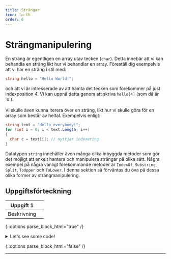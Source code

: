 ```yaml
---
title: Strängar
icon: fa-th
order: 6
---
```


# <a name="strings"></a>Strängmanipulering #
En sträng är egentligen en array utav tecken (<code>char</code>). Detta innebär att vi kan behandla en sträng likt hur vi behandlar en array. Föreställ dig exempelvis att vi har en sträng i stil med: 
```cs
string hello = "Hello World!";
```
och att vi är intresserade av att hämta det tecken som förekommer på just indexposition 4. Vi kan uppnå detta genom att skriva <code>hello[4]</code> (som då är 'o'). <br><br> Vi skulle även kunna iterera över en sträng, likt hur vi skulle göra för en array som består av heltal. Exempelvis enligt:
```cs
string text = "Hello everybody!";
for (int i = 0; i < text.Length; i++)
{
  char c = text[i]; // nyttjar indexering
}
```
Datatypen <code>string</code> innehåller även många olika inbyggda metoder som gör det möjligt att enkelt hantera och manipulera strängar på olika sätt. Några exempel på några vanligt förekommande metoder är <code>IndexOf</code>, <code>Substring</code>, <code>Split</code>, <code>ToUpper</code> och <code>ToLower</code>. I denna sektion så förväntas du öva på dessa olika former av strängmanipulering.

## Uppgiftsförteckning ##

Uppgift 1 | <Name>
----------|-------------------------------
Beskrivning | <Desc>

{::options parse_block_html="true" /}

<details><summary markdown="span">Let's see some code!</summary>
  
```cs

```
</details>

{::options parse_block_html="false" /}

---
